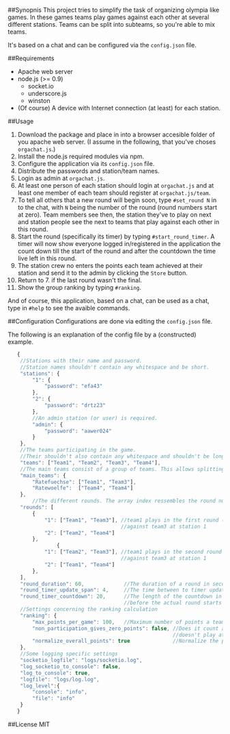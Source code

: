 

##Synopnis
This project tries to simplify the task of organizing olympia like games. In these games teams play games against each other at several different stations. Teams can be split into subteams, so you're able to mix teams.

It's based on a chat and can be configured via the `config.json` file. 

##Requirements
- Apache web server
- node.js (>= 0.9)
   - socket.io
   - underscore.js
   - winston
- (Of course) A device with Internet connection (at least) for each station.

##Usage
1. Download the package and place in into a browser accesible folder of you apache web server. (I assume in the following, that you've choses `orgachat.js`.)
2. Install the node.js required modules via npm.
3. Configure the application via its `config.json` file.
4. Distribute the passwords and station/team names.
5. Login as admin at `orgachat.js`.
6. At least one person of each station should login at `orgachat.js` and at least one member of each team should register at `orgachat.js/team`.
7. To tell all others that a new round will begin soon, type `#set_round N` in to the chat, with `N` being the number of the round (round numbers start at zero).
Team members see then, the station they've to play on next and station people see the next to teams that play against each other in this round.
8. Start the round (specifically its timer) by typing `#start_round_timer`. A timer will now show everyone logged in/registered in the application the count down till the start of the round and after the countdown the time live left in this round.
9. The station crew no enters the points each team achieved at their station and send it to the admin by clicking the `Store` button.
10. Return to 7. if the last round wasn't the final.
11. Show the group ranking by typing `#ranking`.

And of course, this application, based on a chat, can be used as a chat, type in `#help` to see the avaible commands.

##Configuration
Configurations are done via editing the `config.json` file.


The following is an explanation of the config file by a (constructed) example.

```Javascript
   {
	//Stations with their name and password.
	//Station names shouldn't contain any whitespace and be short.
	"stations": {
		"1": {
			"password": "efa43"
		},
		"2": {
			"password": "drtz23"
		},
		//An admin station (or user) is required.
		"admin": {
			"password": "aawer024"
		}
	},
	//The teams participating in the game.
	//Their shouldn't also contain any whitespace and shouldn't be longer than 8 characters.
	"teams": ["Team1", "Team2", "Team3", "Team4"],
	//The main teams consist of a group of teams. This allows splitting teams.
	"main_teams": {
		"Ratefuechse": ["Team1", "Team3"],
		"Ratewoelfe":  ["Team4", "Team4"]
	},
        //The different rounds. The array index ressembles the round number.
	"rounds": [
		{
			"1": ["Team1", "Team3"], //team1 plays in the first round (number 0)
									 //against team3 at station 1 
			"2": ["Team2", "Team4"]
		},
                {
			"1": ["Team2", "Team3"], //team1 plays in the second round (number 1)
									 //against team3 at station 1 
			"2": ["Team1", "Team4"]
		},
	],
	"round_duration": 60,			  //The duration of a round in seconds
	"round_timer_update_span": 4,	  //The time between to timer updates in seconds
	"round_timer_countdown": 20,	  //The length of the countdown in seconds 
									  //before the actual round starts
	//Settings concerning the ranking calculation
	"ranking": { 
		"max_points_per_game": 100,	  //Maximum number of points a team can achieve at one station
		"non_participation_gives_zero_points": false, //Does it count as zero points if a team
													  //doesn't play at a station?
		"normalize_overall_points": true			  //Normalize the points each main group gained
	},
	//Some logging specific settings
	"socketio_logfile": "logs/socketio.log",
	"log_socketio_to_console": false,
	"log_to_console": true,
	"logfile": "logs/log.log",
	"log_level":{
		"console": "info",
		"file": "info"
	}
   }
```

##License
MIT
